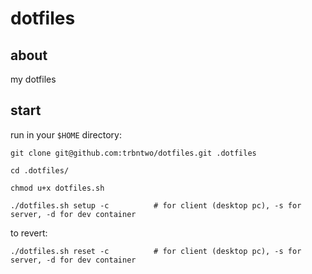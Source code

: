 # dotfiles
## about
my dotfiles

## start
run in your `$HOME` directory:
```
git clone git@github.com:trbntwo/dotfiles.git .dotfiles
```
```
cd .dotfiles/
```
```
chmod u+x dotfiles.sh
```
```
./dotfiles.sh setup -c          # for client (desktop pc), -s for server, -d for dev container
```

to revert:
```
./dotfiles.sh reset -c          # for client (desktop pc), -s for server, -d for dev container
```